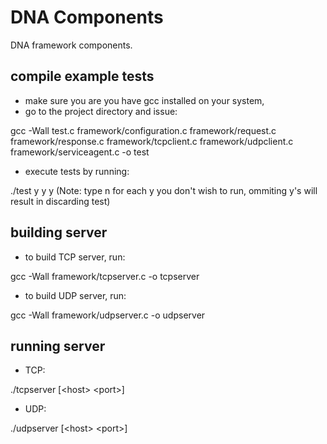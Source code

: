 # DNA Components
DNA framework components.

## compile example tests
- make sure you are you have gcc installed on your system,
- go to the project directory and issue:

gcc -Wall test.c framework/configuration.c framework/request.c framework/response.c framework/tcpclient.c framework/udpclient.c framework/serviceagent.c -o test

- execute tests by running:

./test y y y
(Note: type n for each y you don't wish to run, ommiting y's will result in discarding test)


## building server
- to build TCP server, run:

gcc -Wall framework/tcpserver.c -o tcpserver
- to build UDP server, run:

gcc -Wall framework/udpserver.c -o udpserver
## running server
- TCP:

./tcpserver [&lt;host&gt; &lt;port&gt;]
- UDP:

./udpserver [&lt;host&gt; &lt;port&gt;]
